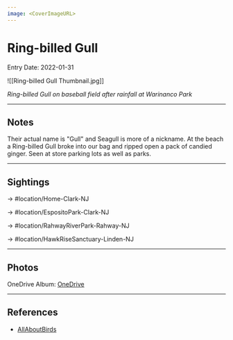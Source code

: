 ```yaml
---
image: <CoverImageURL>
---
```


# Ring-billed Gull
Entry Date: 2022-01-31

![[Ring-billed Gull Thumbnail.jpg]]

*Ring-billed Gull on baseball field after rainfall at Warinanco Park*

---------------------------------------------------------------
## Notes
Their actual name is "Gull" and Seagull is more of a nickname. At the beach a Ring-billed Gull broke into our bag and ripped open a pack of candied ginger. Seen at store parking lots as well as parks.

---------------------------------------------------------------
## Sightings

-> #location/Home-Clark-NJ 

-> #location/EspositoPark-Clark-NJ

-> #location/RahwayRiverPark-Rahway-NJ 

-> #location/HawkRiseSanctuary-Linden-NJ 

---------------------------------------------------------------
## Photos
OneDrive Album: [OneDrive](https://1drv.ms/u/s!AvaIuMdCo_w-xjhBV5pjLxu985Eb?e=8JE0m2)

---------------------------------------------------------------
## References
- [AllAboutBirds](https://www.allaboutbirds.org/guide/Herring_Gull/overview)